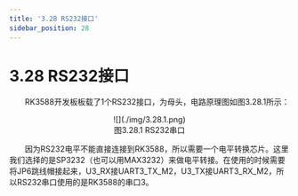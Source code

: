 ```yaml
---
title: '3.28 RS232接口'
sidebar_position: 28
---
```


# 3.28 RS232接口

&emsp;&emsp;RK3588开发板板载了1个RS232接口，为母头，电路原理图如图3.28.1所示：

<center>
![](./img/3.28.1.png)<br />
图3.28.1 RS232串口
</center>

&emsp;&emsp;因为RS232电平不能直接连接到RK3588，所以需要一个电平转换芯片。这里我们选择的是SP3232（也可以用MAX3232）来做电平转接。在使用的时候需要将JP6跳线帽接起来，U3_RX接UART3_TX_M2，U3_TX接UART3_RX_M2，所以RS232串口使用的是RK3588的串口3。
